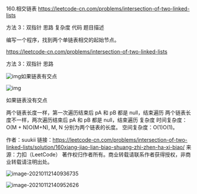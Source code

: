 160.相交链表
https://leetcode-cn.com/problems/intersection-of-two-linked-lists


方法 3：双指针
思路
复杂度
代码
题目描述

编写一个程序，找到两个单链表相交的起始节点。

https://leetcode-cn.com/problems/intersection-of-two-linked-lists

方法 3：双指针
思路


![img](https://pic.leetcode-cn.com/1606287729-AgnZvb-file_1606287731991)如果链表有交点

![img](https://pic.leetcode-cn.com/1606287729-APuzyw-file_1606287731885)

如果链表没有交点

两个链表长度一样，第一次遍历结束后 pA 和 pB 都是 null，结束遍历
两个链表长度不一样，两次遍历结束后 pA 和 pB 都是 null，结束遍历
复杂度
时间复杂度：O(M + N)O(M+N), M, N 分别为两个链表的长度。
空间复杂度：O(1)O(1)。

作者：suukii
链接：https://leetcode-cn.com/problems/intersection-of-two-linked-lists/solution/160xiang-jiao-lian-biao-shuang-zhi-zhen-ha-xi-biao/
来源：力扣（LeetCode）
著作权归作者所有。商业转载请联系作者获得授权，非商业转载请注明出处。



![image-20210112140936735](C:\Users\raota\AppData\Roaming\Typora\typora-user-images\image-20210112140936735.png)



![image-20210112140952626](C:\Users\raota\AppData\Roaming\Typora\typora-user-images\image-20210112140952626.png)